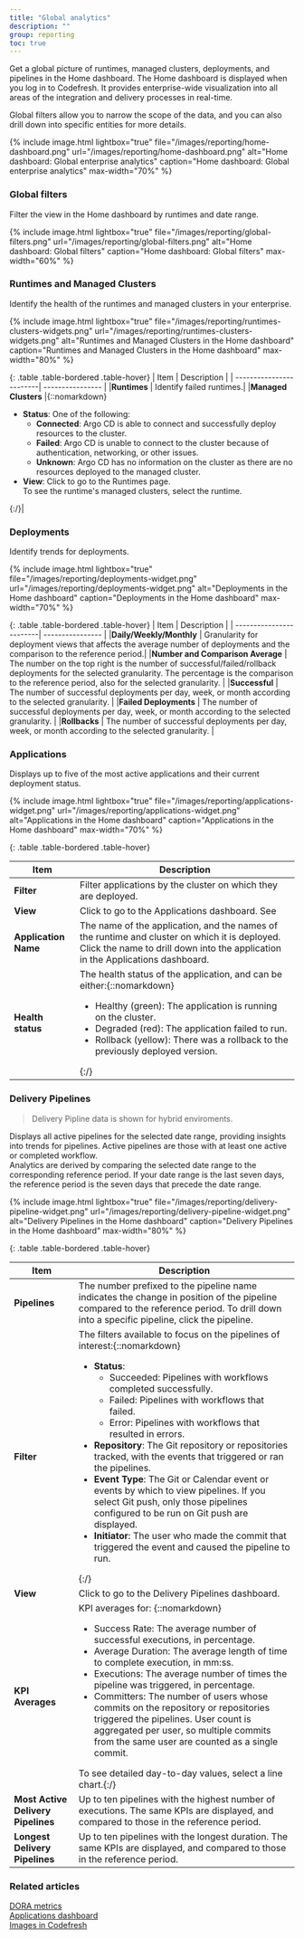 ```yaml
---
title: "Global analytics"
description: ""
group: reporting
toc: true
---
```


Get a global picture of runtimes, managed clusters, deployments, and pipelines in the Home dashboard. The Home dashboard is displayed when you log in to Codefresh. It provides enterprise-wide visualization into all areas of the integration and delivery processes in real-time.  

Global filters allow you to narrow the scope of the data, and you can also drill down into specific entities for more details.

  {% include 
   image.html 
   lightbox="true" 
   file="/images/reporting/home-dashboard.png" 
   url="/images/reporting/home-dashboard.png" 
   alt="Home dashboard: Global enterprise analytics" 
   caption="Home dashboard: Global enterprise analytics"
   max-width="70%" 
   %}

### Global filters
Filter the view in the Home dashboard by runtimes and date range.

{% include 
   image.html 
   lightbox="true" 
   file="/images/reporting/global-filters.png" 
   url="/images/reporting/global-filters.png" 
   alt="Home dashboard: Global filters" 
   caption="Home dashboard: Global filters"
   max-width="60%" 
   %}

### Runtimes and Managed Clusters

Identify the health of the runtimes and managed clusters in your enterprise. 

 {% include 
   image.html 
   lightbox="true" 
   file="/images/reporting/runtimes-clusters-widgets.png" 
   url="/images/reporting/runtimes-clusters-widgets.png" 
   alt="Runtimes and Managed Clusters in the Home dashboard" 
   caption="Runtimes and Managed Clusters in the Home dashboard"
   max-width="80%" 
   %}

{: .table .table-bordered .table-hover}
| Item                    | Description   |
| ------------------------| ---------------- |
|**Runtimes**             | Identify failed runtimes.|
|**Managed Clusters**    |{::nomarkdown} <ul><li><b>Status</b>: One of the following: <ul><li><b>Connected</b>: Argo CD is able to connect and successfully deploy resources to the cluster.</li><li><b>Failed</b>: Argo CD is unable to connect to the cluster because of authentication, networking, or other issues. </li> <li> <b>Unknown</b>: Argo CD has no information on the cluster as there are no resources deployed to the managed cluster.</li></ul><li><b>View</b>: Click to go to the Runtimes page. <br>To see the runtime's managed clusters, select the runtime.</li> </ul> {:/}|


### Deployments

Identify trends for deployments.

 {% include 
   image.html 
   lightbox="true" 
   file="/images/reporting/deployments-widget.png" 
   url="/images/reporting/deployments-widget.png" 
   alt="Deployments in the Home dashboard" 
   caption="Deployments in the Home dashboard"
   max-width="70%" 
   %}

{: .table .table-bordered .table-hover}
| Item                    | Description   |
| ------------------------| ---------------- |
|**Daily/Weekly/Monthly** | Granularity for deployment views that affects the average number of deployments and the comparison to the reference period.|
|**Number and Comparison Average**            | The number on the top right is the number of successful/failed/rollback deployments for the selected granularity. The percentage is the comparison to the reference period, also for the selected granularity.   |
|**Successful**            | The number of successful deployments per day, week, or month according to the selected granularity.   |
|**Failed Deployments**    | The number of successful deployments per day, week, or month according to the selected granularity.   |
|**Rollbacks**             | The number of successful deployments per day, week, or month according to the selected granularity.   |



### Applications

Displays up to five of the most active applications and their current deployment status. 

{% include 
   image.html 
   lightbox="true" 
   file="/images/reporting/applications-widget.png" 
   url="/images/reporting/applications-widget.png" 
   alt="Applications in the Home dashboard" 
   caption="Applications in the Home dashboard"
   max-width="70%" 
   %}

{: .table .table-bordered .table-hover}

| Item                    | Description   |
| ------------------------| ---------------- |
|**Filter**                | Filter applications by the cluster on which they are deployed.    |
|**View**                  | Click to go to the Applications dashboard. See   |
|**Application Name**     | The name of the application, and the names of the runtime and cluster on which it is deployed. Click the name to drill down into the application in the Applications dashboard. |
|**Health status**         | The health status of the application, and can be either:{::nomarkdown}<ul><li>Healthy (green): The application is running on the cluster.</li><li>Degraded (red): The application failed to run.</li> <li>Rollback (yellow): There was a rollback to the previously deployed version.</li></ul>  {:/}  |



### Delivery Pipelines 

> Delivery Pipline data is shown for hybrid enviroments.

Displays all active pipelines for the selected date range, providing insights into trends for pipelines.  Active pipelines are those with at least one active or completed workflow.  
Analytics are derived by comparing the selected date range to the corresponding reference period. If your date range is the last seven days, the reference period is the seven days that precede the date range.

{% include 
   image.html 
   lightbox="true" 
   file="/images/reporting/delivery-pipeline-widget.png" 
   url="/images/reporting/delivery-pipeline-widget.png" 
   alt="Delivery Pipelines in the Home dashboard" 
   caption="Delivery Pipelines in the Home dashboard"
   max-width="80%" 
   %}

{: .table .table-bordered .table-hover}

| Item                    | Description   |
| ------------------------| ---------------- |
|**Pipelines**            | The number prefixed to the pipeline name indicates the change in position of the pipeline compared to the reference period. To drill down into a specific pipeline, click the pipeline.|
|**Filter**               | The filters available to focus on the pipelines of interest:{::nomarkdown}<ul><li><b>Status</b>:<ul><li>Succeeded: Pipelines with workflows completed successfully.</li><li>Failed: Pipelines with workflows that failed.</li><li>Error: Pipelines with workflows that resulted in errors.</li></ul><li><b>Repository</b>: The Git repository or repositories tracked, with the events that triggered or ran the pipelines.</li><li><b>Event Type</b>: The Git or Calendar event or events by which to view pipelines. If you select Git push, only those pipelines configured to be run on Git push are displayed.</li> <li><b>Initiator</b>: The user who made the commit that triggered the event and caused the pipeline to run.</li></ul>{:/} |
|**View**                  | Click to go to the Delivery Pipelines dashboard.    |
|**KPI Averages**         | KPI averages for: {::nomarkdown}<ul><li>Success Rate: The average number of successful executions, in percentage.</li><li>Average Duration: The average length of time to complete execution, in mm:ss.</li> <li>Executions: The average number of times the pipeline was triggered, in percentage.</li><li>Committers: The number of users whose commits on the repository or repositories triggered the pipelines. User count is aggregated per user, so multiple commits from the same user are counted as a single commit.</li></ul> To see detailed day-to-day values, select a line chart.{:/}|
|**Most Active Delivery Pipelines**      | Up to ten pipelines with the highest number of executions. The same KPIs are displayed, and compared to those in the reference period. |
|**Longest Delivery Pipelines**      | Up to ten pipelines with the longest duration. The same KPIs are displayed, and compared to those in the reference period.  |

### Related articles
[DORA metrics]({{site.baseurl}}/docs/reporting/dora-metrics/)  
[Applications dashboard]({{site.baseurl}}/docs/deployment/applications-dashboard/)  
[Images in Codefresh]({{site.baseurl}}/docs/deployment/images/)  


